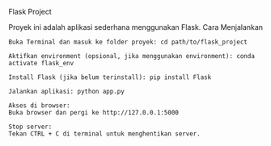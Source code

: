 Flask Project

Proyek ini adalah aplikasi sederhana menggunakan Flask.
Cara Menjalankan

    Buka Terminal dan masuk ke folder proyek: cd path/to/flask_project

    Aktifkan environment (opsional, jika menggunakan environment): conda activate flask_env

    Install Flask (jika belum terinstall): pip install Flask

    Jalankan aplikasi: python app.py

    Akses di browser:
    Buka browser dan pergi ke http://127.0.0.1:5000

    Stop server:
    Tekan CTRL + C di terminal untuk menghentikan server.